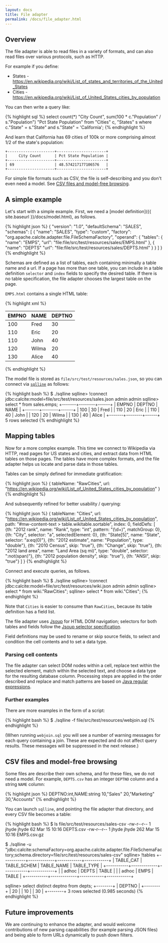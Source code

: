 ```yaml
---
layout: docs
title: File adapter
permalink: /docs/file_adapter.html
---
```

<!--
{% comment %}
Licensed to the Apache Software Foundation (ASF) under one or more
contributor license agreements.  See the NOTICE file distributed with
this work for additional information regarding copyright ownership.
The ASF licenses this file to you under the Apache License, Version 2.0
(the "License"); you may not use this file except in compliance with
the License.  You may obtain a copy of the License at

https://www.apache.org/licenses/LICENSE-2.0

Unless required by applicable law or agreed to in writing, software
distributed under the License is distributed on an "AS IS" BASIS,
WITHOUT WARRANTIES OR CONDITIONS OF ANY KIND, either express or implied.
See the License for the specific language governing permissions and
limitations under the License.
{% endcomment %}
-->

## Overview

The file adapter is able to read files in a variety of formats,
and can also read files over various protocols, such as HTTP.

For example if you define:

* States - https://en.wikipedia.org/wiki/List_of_states_and_territories_of_the_United_States
* Cities - https://en.wikipedia.org/wiki/List_of_United_States_cities_by_population

You can then write a query like:

{% highlight sql %}
select
    count(*) "City Count",
    sum(100 * c."Population" / s."Population") "Pct State Population"
from "Cities" c, "States" s
where c."State" = s."State" and s."State" = 'California';
{% endhighlight %}

And learn that California has 69 cities of 100k or more
comprising almost 1/2 of the state's population:

```
+---------------------+----------------------+
|     City Count      | Pct State Population |
+---------------------+----------------------+
| 69                  | 48.574217177106576   |
+---------------------+----------------------+
```

For simple file formats such as CSV, the file is self-describing and
you don't even need a model.
See [CSV files and model-free browsing](#csv_files_and_model_free_browsing).

## A simple example

Let's start with a simple example. First, we need a
[model definition]({{ site.baseurl }}/docs/model.html),
as follows.

{% highlight json %}
{
  "version": "1.0",
  "defaultSchema": "SALES",
  "schemas": [ {
    "name": "SALES",
    "type": "custom",
    "factory": "org.apache.calcite.adapter.file.FileSchemaFactory",
    "operand": {
      "tables": {
        "name": "EMPS",
        "url": "file:file/src/test/resources/sales/EMPS.html"
      }, {
        "name": "DEPTS"
        "url": "file:file/src/test/resources/sales/DEPTS.html"
      }
    }
  ]
}
{% endhighlight %}

Schemas are defined as a list of tables, each containing minimally a
table name and a url.  If a page has more than one table, you can
include in a table definition `selector` and `index` fields to specify the
desired table.  If there is no table specification, the file adapter
chooses the largest table on the page.

`EMPS.html` contains a single HTML table:

{% highlight xml %}
<html>
  <body>
    <table>
      <thead>
        <tr>
          <th>EMPNO</th>
          <th>NAME</th>
          <th>DEPTNO</th>
        </tr>
      </thead>
      <tbody>
        <tr>
          <td>100</td>
          <td>Fred</td>
          <td>30</td>
        </tr>
        <tr>
          <td>110</td>
          <td>Eric</td>
          <td>20</td>
        </tr>
        <tr>
          <td>110</td>
          <td>John</td>
          <td>40</td>
        </tr>
        <tr>
          <td>120</td>
          <td>Wilma</td>
          <td>20</td>
        </tr>
        <tr>
          <td>130</td>
          <td>Alice</td>
          <td>40</td>
        </tr>
      </tbody>
    </table>
  </body>
</html>
{% endhighlight %}

The model file is stored as `file/src/test/resources/sales.json`,
so you can connect via [`sqlline`](https://github.com/julianhyde/sqlline)
as follows:

{% highlight bash %}
$ ./sqlline
sqlline> !connect jdbc:calcite:model=file/src/test/resources/sales.json admin admin
sqlline> select * from sales.emps;
+-------+--------+------+
| EMPNO | DEPTNO | NAME |
+-------+--------+------+
| 100   | 30     | Fred |
| 110   | 20     | Eric |
| 110   | 40     | John |
| 120   | 20     | Wilma |
| 130   | 40     | Alice |
+-------+--------+------+
5 rows selected
{% endhighlight %}

## Mapping tables

Now for a more complex example. This time we connect to Wikipedia via
HTTP, read pages for US states and cities, and extract data from HTML
tables on those pages. The tables have more complex formats, and the
file adapter helps us locate and parse data in those tables.

Tables can be simply defined for immediate gratification:

{% highlight json %}
{
  tableName: "RawCities",
  url: "https://en.wikipedia.org/wiki/List_of_United_States_cities_by_population"
}
{% endhighlight %}

And subsequently refined for better usability / querying:

{% highlight json %}
{
  tableName: "Cities",
  url: "https://en.wikipedia.org/wiki/List_of_United_States_cities_by_population",
  path: "#mw-content-text > table.wikitable.sortable",
  index: 0,
  fieldDefs: [
    {th: "2012 rank", name: "Rank", type: "int", pattern: "(\\d+)", matchGroup: 0},
    {th: "City", selector: "a", selectedElement: 0},
    {th: "State[5]", name: "State", selector: "a:eq(0)"},
    {th: "2012 estimate", name: "Population", type: "double"},
    {th: "2010 Census", skip: "true"},
    {th: "Change", skip: "true"},
    {th: "2012 land area", name: "Land Area (sq mi)", type: "double", selector: ":not(span)"},
    {th: "2012 population density", skip: "true"},
    {th: "ANSI", skip: "true"}
  ]
}
{% endhighlight %}

Connect and execute queries, as follows.

{% highlight bash %}
$ ./sqlline
sqlline> !connect jdbc:calcite:model=file/src/test/resources/wiki.json admin admin
sqlline> select * from wiki."RawCities";
sqlline> select * from wiki."Cities";
{% endhighlight %}

Note that `Cities` is easier to consume than `RawCities`,
because its table definition has a field list.

The file adapter uses [Jsoup](https://jsoup.org/) for HTML DOM
navigation; selectors for both tables and fields follow the
[Jsoup selector specification](https://jsoup.org/cookbook/extracting-data/selector-syntax).

Field definitions may be used to rename or skip source fields, to
select and condition the cell contents and to set a data type.

### Parsing cell contents

The file adapter can select DOM nodes within a cell, replace text
within the selected element, match within the selected text, and
choose a data type for the resulting database column.  Processing
steps are applied in the order described and replace and match
patterns are based on
[Java regular expressions](https://docs.oracle.com/javase/7/docs/api/java/util/regex/Pattern.html).

### Further examples

There are more examples in the form of a script:

{% highlight bash %}
$ ./sqlline -f file/src/test/resources/webjoin.sql
{% endhighlight %}

(When running `webjoin.sql` you will see a number of warning messages for
each query containing a join.  These are expected and do not affect
query results.  These messages will be suppressed in the next release.)

## CSV files and model-free browsing

Some files are describe their own schema, and for these files, we do not need a model. For example, `DEPTS.csv` has an
integer `DEPTNO` column and a string `NAME` column:

{% highlight json %}
DEPTNO:int,NAME:string
10,"Sales"
20,"Marketing"
30,"Accounts"
{% endhighlight %}

You can launch `sqlline`, and pointing the file adapter that directory,
and every CSV file becomes a table:

{% highlight bash %}
$ ls file/src/test/resources/sales-csv
 -rw-r--r-- 1 jhyde jhyde  62 Mar 15 10:16 DEPTS.csv
 -rw-r--r-- 1 jhyde jhyde 262 Mar 15 10:16 EMPS.csv.gz

$ ./sqlline -u "jdbc:calcite:schemaFactory=org.apache.calcite.adapter.file.FileSchemaFactory;schema.directory=file/src/test/resources/sales-csv"
sqlline> !tables
+-----------+-------------+------------+------------+
| TABLE_CAT | TABLE_SCHEM | TABLE_NAME | TABLE_TYPE |
+-----------+-------------+------------+------------+
|           | adhoc       | DEPTS      | TABLE      |
|           | adhoc       | EMPS       | TABLE      |
+-----------+-------------+------------+------------+

sqlline> select distinct deptno from depts;
+--------+
| DEPTNO |
+--------+
| 20     |
| 10     |
| 30     |
+--------+
3 rows selected (0.985 seconds)
{% endhighlight %}

## Future improvements

We are continuing to enhance the adapter, and would welcome
contributions of new parsing capabilities (for example parsing JSON
files) and being able to form URLs dynamically to push down filters.
